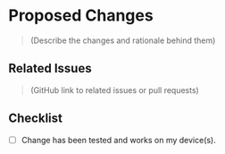 # Proposed Changes

> (Describe the changes and rationale behind them)

## Related Issues

> (GitHub link to related issues or pull requests)

## Checklist

<!-- Remember! You can check these boxes later after posting your PR -->

- [ ] Change has been tested and works on my device(s).

<!-- All other checks are handled by the CI server as preflight checks.
     Make sure to fix any errors found.
     Your PR will not be merged if fixable errors are not resolved -->
